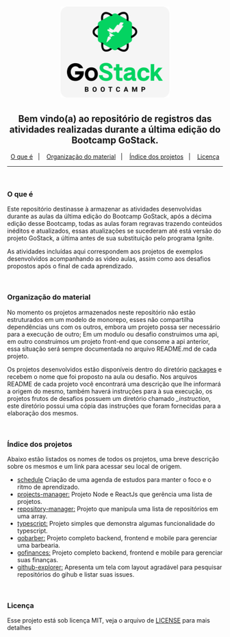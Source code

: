 <h1 align="center">
    <img alt="GoStack" src=".github/bootcamp-header.png" />
</h1>

<h2 align="center">
  Bem vindo(a) ao repositório de registros das atividades realizadas durante a última edição do Bootcamp GoStack.
</h2>

<p align="center">
  <a href="#o-que-é">O que é</a>&nbsp;&nbsp;&nbsp;|&nbsp;&nbsp;&nbsp;
  <a href="#organização-do-material">Organização do material</a>&nbsp;&nbsp;&nbsp;|&nbsp;&nbsp;&nbsp;
  <a href="#índice-dos-projetos">Índice dos projetos</a>&nbsp;&nbsp;&nbsp;|&nbsp;&nbsp;&nbsp;
  <a href="#licença">Licença</a>
</p>

---
<br />

### O que é
Este repositório destinasse à armazenar as atividades desenvolvidas durante as aulas da última edição do Bootcamp GoStack, após a décima edição desse Bootcamp, todas as aulas foram regravas trazendo conteúdos inéditos e atualizados, essas atualizações se sucederam até está versão do projeto GoStack, a última antes de sua substituição pelo programa Ignite.

As atividades incluídas aqui correspondem aos projetos de exemplos desenvolvidos acompanhando as video aulas, assim como aos desafios propostos após o final de cada aprendizado.

<br />

### Organização do material
No momento os projetos armazenados neste repositório não estão estruturados em um modelo de monorepo, esses não compartilha dependências uns com os outros, embora um projeto possa ser necessário para a execução de outro; Em um modulo ou desafio construimos uma api, em outro construimos um projeto front-end que consome a api anterior, essa situação será sempre documentada no arquivo README.md de cada projeto.

Os projetos desenvolvidos estão disponíveis dentro do diretório [packages](./packages) e recebem o nome que foi proposto na aula ou desafio. Nos arquivos README de cada projeto você encontrará uma descrição que lhe informará a origem do mesmo, também haverá instruções para à sua execução, os projetos frutos de desafios possuem um diretório chamado *_instruction*, este diretório possui uma cópia das instruções que foram fornecidas para a elaboração dos mesmos.

<br />

### Índice dos projetos
Abaixo estão listados os nomes de todos os projetos, uma breve descrição sobre os mesmos e um link para acessar seu local de origem.

* [schedule](./packages/schedule) Criação de uma agenda de estudos para manter o foco e o ritmo de aprendizado.
* [projects-manager:](./packages/projects-manager) Projeto Node e ReactJs que gerência uma lista de projetos.
* [repository-manager:](./packages/repository-manager) Projeto que manipula uma lista de repositórios em uma array.
* [typescript:](./packages/typescript) Projeto simples que demonstra algumas funcionalidade do typescript.
* [gobarber:](./packages/gobarber) Projeto completo backend, frontend e mobile para gerenciar uma barbearia.
* [gofinances:](./packages/gofinances) Projeto completo backend, frontend e mobile para gerenciar suas finanças.
* [github-explorer:](./packages/github-explorer) Apresenta um tela com layout agradável para pesquisar repositórios do gihub e listar suas issues.

<br />

### Licença
Esse projeto está sob licença MIT, veja o arquivo de [LICENSE](./LICENSE) para mais detalhes
